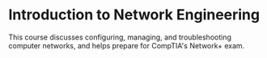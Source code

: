 # Introduction to Network Engineering
This course discusses configuring, managing, and troubleshooting computer networks, and helps prepare for CompTIA's Network+ exam.

